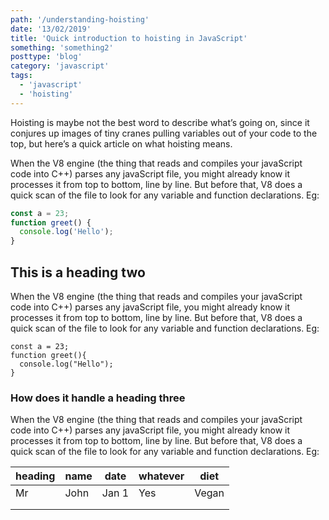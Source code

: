 ```yaml
---
path: '/understanding-hoisting'
date: '13/02/2019'
title: 'Quick introduction to hoisting in JavaScript'
something: 'something2'
posttype: 'blog'
category: 'javascript'
tags:
  - 'javascript'
  - 'hoisting'
---
```


Hoisting is maybe not the best word to describe what’s going on, since it conjures up images of tiny cranes pulling variables out of your code to the top, but here’s a quick article on what hoisting means.

When the V8 engine (the thing that reads and compiles your javaScript code into C++) parses any javaScript file, you might already know it processes it from top to bottom, line by line.
But before that, V8 does a quick scan of the file to look for any variable and function declarations. Eg:

```javascript
const a = 23;
function greet() {
  console.log('Hello');
}
```

## This is a heading two

When the V8 engine (the thing that reads and compiles your javaScript code into C++) parses any javaScript file, you might already know it processes it from top to bottom, line by line.
But before that, V8 does a quick scan of the file to look for any variable and function declarations. Eg:

```
const a = 23;
function greet(){
  console.log("Hello");
}
```

### How does it handle a heading three

When the V8 engine (the thing that reads and compiles your javaScript code into C++) parses any javaScript file, you might already know it processes it from top to bottom, line by line.
But before that, V8 does a quick scan of the file to look for any variable and function declarations. Eg:

| heading | name | date  | whatever | diet  |
| ------- | ---- | ----- | -------- | ----- |
| Mr      | John | Jan 1 | Yes      | Vegan |
|         |      |       |          |       |
|         |      |       |          |       |
